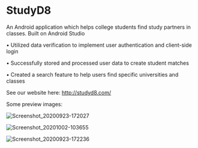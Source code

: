 # StudyD8 
An Android application which helps college students find study partners in classes. Built on Android Studio

•	Utilized data verification to implement user authentication and client-side login

•	Successfully stored and processed user data to create student matches

•	Created a search feature to help users find specific universities and classes



See our website here: http://studyd8.com/

Some preview images:

![Screenshot_20200923-172027](https://user-images.githubusercontent.com/53447905/94087034-8c256d80-fdc1-11ea-9cea-5e854502fb21.png)


![Screenshot_20201002-103655](https://user-images.githubusercontent.com/53447905/94952840-74be4280-049b-11eb-8e84-588784ba471e.png)


![Screenshot_20200923-172236](https://user-images.githubusercontent.com/53447905/94087156-e9b9ba00-fdc1-11ea-8360-6179645399d3.png)

